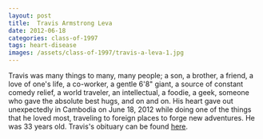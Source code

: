 ```yaml
---
layout: post
title:  Travis Armstrong Leva
date: 2012-06-18
categories: class-of-1997
tags: heart-disease
images: /assets/class-of-1997/travis-a-leva-1.jpg
---
```

Travis was many things to many, many people; a son, a brother, a friend, a love of one's life, a co-worker, a gentle 6'8" giant, a source of constant comedy relief, a world traveler, an intellectual, a foodie, a geek, someone who gave the absolute best hugs, and on and on. His heart gave out unexpectedly in Cambodia on June 18, 2012 while doing one of the things that he loved most, traveling to foreign places to forge new adventures. He was 33 years old. Travis's obituary can be found [here](http://tinyurl.com/pace5kk).

